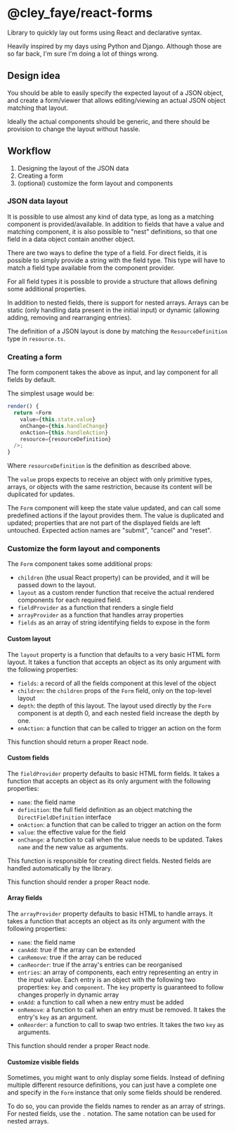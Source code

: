 @cley_faye/react-forms
======================
Library to quickly lay out forms using React and declarative syntax.

Heavily inspired by my days using Python and Django.
Although those are so far back, I'm sure I'm doing a lot of things wrong.

Design idea
-----------
You should be able to easily specify the expected layout of a JSON object, and create a form/viewer
that allows editing/viewing an actual JSON object matching that layout.

Ideally the actual components should be generic, and there should be provision to change the layout
without hassle.

Workflow
--------

1. Designing the layout of the JSON data
2. Creating a form
3. (optional) customize the form layout and components

### JSON data layout
It is possible to use almost any kind of data type, as long as a matching component is
provided/available.
In addition to fields that have a value and matching component, it is also possible to "nest"
definitions, so that one field in a data object contain another object.

There are two ways to define the type of a field.
For direct fields, it is possible to simply provide a string with the field type.
This type will have to match a field type available from the component provider.

For all field types it is possible to provide a structure that allows defining some additional
properties.

In addition to nested fields, there is support for nested arrays.
Arrays can be static (only handling data present in the initial input) or dynamic (allowing adding,
removing and rearranging entries).

The definition of a JSON layout is done by matching the `ResourceDefinition` type in `resource.ts`.

### Creating a form
The form component takes the above as input, and lay component for all fields by default.

The simplest usage would be:

```JavaScript
render() {
  return <Form
    value={this.state.value}
    onChange={this.handleChange}
    onAction={this.handleAction}
    resource={resourceDefinition}
  />;
}
```

Where `resourceDefinition` is the definition as described above.

The `value` props expects to receive an object with only primitive types, arrays, or objects
with the same restriction, because its content will be duplicated for updates.

The `Form` component will keep the state value updated, and can call some predefined actions if the
layout provides them.
The value is duplicated and updated; properties that are not part of the displayed fields are left
untouched.
Expected action names are "submit", "cancel" and "reset".

### Customize the form layout and components
The `Form` component takes some additional props:

- `children` (the usual React property) can be provided, and it will be passed down to the layout.
- `layout` as a custom render function that receive the actual rendered components for each required
  field.
- `fieldProvider` as a function that renders a single field
- `arrayProvider` as a function that handles array properties
- `fields` as an array of string identifying fields to expose in the form

#### Custom layout
The `layout` property is a function that defaults to a very basic HTML form layout.
It takes a function that accepts an object as its only argument with the following properties:

- `fields`: a record of all the fields component at this level of the object
- `children`: the `children` props of the `Form` field, only on the top-level layout
- `depth`: the depth of this layout. The layout used directly by the `Form` component is at depth 0,
  and each nested field increase the depth by one.
- `onAction`: a function that can be called to trigger an action on the form

This function should return a proper React node.

#### Custom fields
The `fieldProvider` property defaults to basic HTML form fields.
It takes a function that accepts an object as its only argument with the following properties:

- `name`: the field name
- `definition`: the full field definition as an object matching the `DirectFieldDefinition` interface
- `onAction`: a function that can be called to trigger an action on the form
- `value`: the effective value for the field
- `onChange`: a function to call when the value needs to be updated. Takes `name` and the new value
  as arguments.

This function is responsible for creating direct fields.
Nested fields are handled automatically by the library.

This function should render a proper React node.

#### Array fields
The `arrayProvider` property defaults to basic HTML to handle arrays.
It takes a function that accepts an object as its only argument with the following properties:

- `name`: the field name
- `canAdd`: true if the array can be extended
- `canRemove`: true if the array can be reduced
- `canReorder`: true if the array's entries can be reorganised
- `entries`: an array of components, each entry representing an entry in the input value. Each entry
  is an object with the following two properties: `key` and `component`. The `key` property is
  guaranteed to follow changes properly in dynamic array
- `onAdd`: a function to call when a new entry must be added
- `onRemove`: a function to call when an entry must be removed. It takes the entry's `key` as an
  argument.
- `onReorder`: a function to call to swap two entries. It takes the two `key` as arguments.

This function should render a proper React node.

#### Customize visible fields
Sometimes, you might want to only display some fields. Instead of defining multiple different
resource definitions, you can just have a complete one and specify in the `Form` instance that only
some fields should be rendered.

To do so, you can provide the fields names to render as an array of strings.
For nested fields, use the `.` notation.
The same notation can be used for nested arrays.
